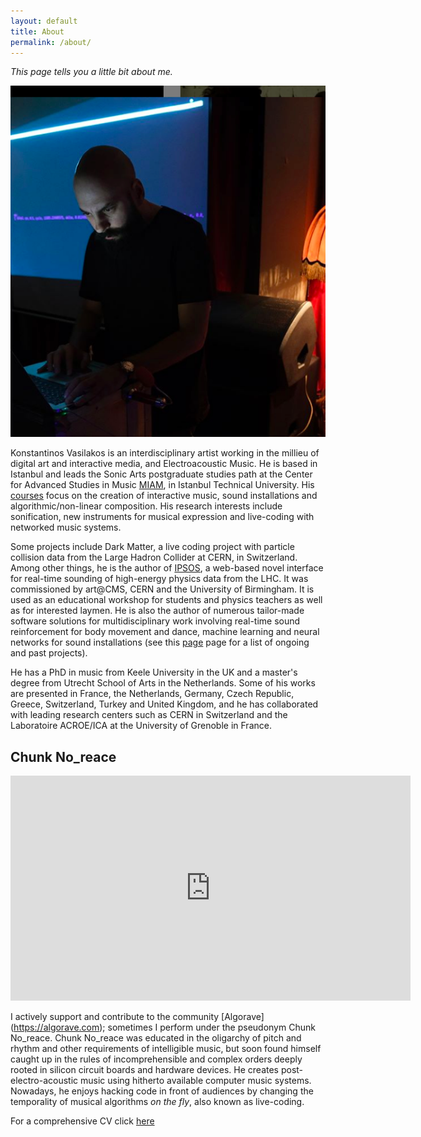 ```yaml
---
layout: default
title: About
permalink: /about/
---
```


_This page tells you a little bit about me._

![](./images/me-algo-photo.png)

Konstantinos Vasilakos is an interdisciplinary artist working in the millieu of digital art and interactive media, and Electroacoustic Music. He is based in Istanbul and leads the Sonic Arts postgraduate studies path at the Center for Advanced Studies in Music [MIAM](https://www.miam.itu.edu.tr), in Istanbul Technical University. His [courses](https://konvas.github.io/teaching/) focus on the creation of interactive music, sound installations and algorithmic/non-linear composition. His research interests include sonification, new instruments for musical expression and live-coding with networked music systems. 

Some projects include Dark Matter, a live coding project with particle collision data from the Large Hadron Collider at CERN, in Switzerland. Among other things, he is the author of [IPSOS](http://ipsos.web.cern.ch/IPSOS_support_website/support.html), a web-based novel interface for real-time sounding of high-energy physics data from the LHC. It was commissioned by art@CMS, CERN and the University of Birmingham. It is used as an educational workshop for students and physics teachers as well as for interested laymen. He is also the author of numerous tailor-made software solutions for multidisciplinary work involving real-time sound reinforcement for body movement and dance, machine learning and neural networks for sound installations (see this [page](https://konvas.github.io/software/) page for a list of ongoing and past projects).

He has a PhD in music from Keele University in the UK and a master's degree from Utrecht School of Arts in the Netherlands. Some of his works are presented in France, the Netherlands, Germany, Czech Republic, Greece, Switzerland, Turkey and United Kingdom, and he has collaborated with leading research centers such as CERN in Switzerland and the Laboratoire ACROE/ICA at the University of Grenoble in France.

## Chunk No_reace

<iframe src="https://player.vimeo.com/video/395138259" width="640" height="360" frameborder="0" allow="autoplay; fullscreen" allowfullscreen></iframe>

I actively support and contribute to the community [Algorave] (https://algorave.com); sometimes I perform under the pseudonym Chunk No_reace. Chunk No_reace was educated in the oligarchy of pitch and rhythm and other requirements of intelligible music, but soon found himself caught up in the rules of incomprehensible and complex orders deeply rooted in silicon circuit boards and hardware devices. He creates post-electro-acoustic music using hitherto available computer music systems. Nowadays, he enjoys hacking code in front of audiences by changing the temporality of musical algorithms _on the fly_, also known as live-coding.

For a comprehensive CV click [here](./files/kv_one_page_cv-project-links.pdf)
